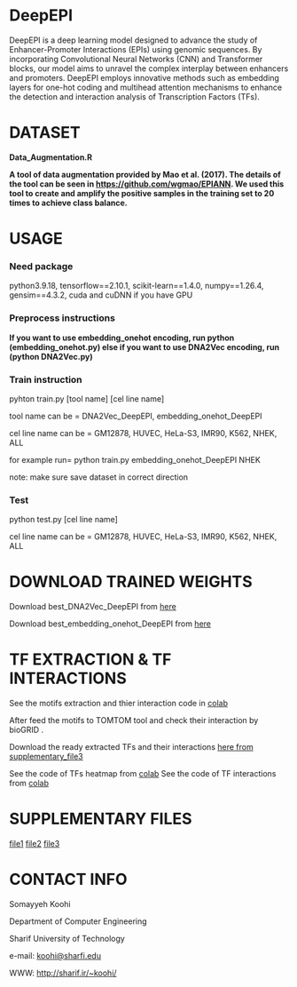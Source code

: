 # DeepEPI
DeepEPI is a deep learning model designed to advance the study of Enhancer-Promoter Interactions (EPIs) using genomic sequences. By incorporating Convolutional Neural Networks (CNN) and Transformer blocks, our model aims to unravel the complex interplay between enhancers and promoters. DeepEPI employs innovative methods such as embedding layers for one-hot coding and multihead attention mechanisms to enhance the detection and interaction analysis of Transcription Factors (TFs).
# DATASET
**Data_Augmentation.R**

**A tool of data augmentation provided by Mao et al. (2017). The details of the tool can be seen in https://github.com/wgmao/EPIANN.
We used this tool to create and amplify the positive samples in the training set to 20 times to achieve class balance.**
# USAGE
### Need package
python3.9.18,  tensorflow==2.10.1, scikit-learn==1.4.0, numpy==1.26.4, gensim==4.3.2, cuda and cuDNN if you have GPU
###  Preprocess instructions
**If you want to use embedding_onehot encoding, run python (embedding_onehot.py) else if you want to use DNA2Vec encoding, run (python DNA2Vec.py)**
### Train instruction
pyhton train.py [tool name] [cel line name]

tool name can be = DNA2Vec_DeepEPI, embedding_onehot_DeepEPI

cel line name can be = GM12878, HUVEC, HeLa-S3, IMR90, K562, NHEK, ALL

for example run= python train.py embedding_onehot_DeepEPI NHEK

note: make sure save dataset in correct direction
### Test
python test.py [cel line name]

cel line name can be = GM12878, HUVEC, HeLa-S3, IMR90, K562, NHEK, ALL
# DOWNLOAD TRAINED WEIGHTS
Download  best_DNA2Vec_DeepEPI from [here](https://drive.google.com/file/d/1XZRxnyQT0w75ilElmITlEzUSU2jUML99/view?usp=drive_link)

Download  best_embedding_onehot_DeepEPI from [here](https://drive.google.com/file/d/18GLDWqdNA4jXP3cseOhpKQDLeu_abVmM/view?usp=drive_link)

# TF EXTRACTION & TF INTERACTIONS
See the motifs extraction and thier interaction code in [colab](https://colab.research.google.com/drive/1_tL7PddKWJFgNBfTh5Lp33dIUxZOX_8J?usp=sharing)

After feed the motifs to TOMTOM tool and check their interaction by bioGRID .

Download the ready extracted TFs and their interactions [here from supplementary_file3](https://drive.google.com/file/d/1wScji5o9gwcuNXcP9gb7lGl2hYqEAnzi/view?usp=sharing)

See the code of TFs heatmap from [colab](https://colab.research.google.com/drive/1SWpUxXdYzBljfho7Han-PXtnhwt54__4?usp=sharing)
See the code of TF interactions from [colab](https://colab.research.google.com/drive/17c-Gw1z8hBCa6LqmMhcJUfvhhG6RI56h?usp=sharing) 
# SUPPLEMENTARY FILES
[file1](https://drive.google.com/drive/folders/1ZY8prz2fWOu9njGvhVoG89aLSomZ-N2k?usp=sharing)
[file2](https://drive.google.com/drive/folders/1n977E4X6ipTM0T-PwgnifM0KpL6NLmb6?usp=sharing)
[file3](https://drive.google.com/file/d/1wScji5o9gwcuNXcP9gb7lGl2hYqEAnzi/view?usp=sharing)
# CONTACT INFO
Somayyeh Koohi

Department of Computer Engineering

Sharif University of Technology

e-mail: koohi@sharfi.edu

WWW: http://sharif.ir/~koohi/
